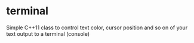 # terminal
Simple C++11 class to control text color, cursor position and so on of your text output to a terminal (console)

